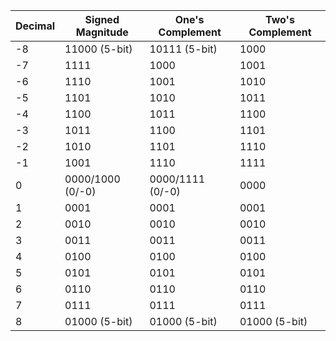 
| Decimal | Signed Magnitude | One's Complement | Two's Complement |
| ------- | ---------------- | ---------------- | ---------------- |
| -8      | 11000 (5-bit)    | 10111 (5-bit)    | 1000             |
| -7      | 1111             | 1000             | 1001             |
| -6      | 1110             | 1001             | 1010             |
| -5      | 1101             | 1010             | 1011             |
| -4      | 1100             | 1011             | 1100             |
| -3      | 1011             | 1100             | 1101             |
| -2      | 1010             | 1101             | 1110             |
| -1      | 1001             | 1110             | 1111             |
| 0       | 0000/1000 (0/-0) | 0000/1111 (0/-0) | 0000             |
| 1       | 0001             | 0001             | 0001             |
| 2       | 0010             | 0010             | 0010             |
| 3       | 0011             | 0011             | 0011             |
| 4       | 0100             | 0100             | 0100             |
| 5       | 0101             | 0101             | 0101             |
| 6       | 0110             | 0110             | 0110             |
| 7       | 0111             | 0111             | 0111             |
| 8       | 01000 (5-bit)    | 01000 (5-bit)    | 01000 (5-bit)    |
